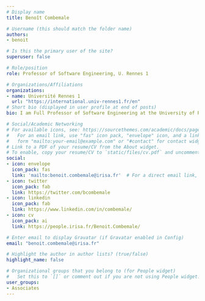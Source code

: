 ```yaml
---
# Display name
title: Benoît Combemale

# Username (this should match the folder name)
authors:
- benoit

# Is this the primary user of the site?
superuser: false

# Role/position
role: Professor of Software Engineering, U. Rennes 1

# Organizations/Affiliations
organizations:
- name: Université Rennes 1
  url: "https://international.univ-rennes1.fr/en"
# Short bio (displayed in user profile at end of posts)
bio: I am Full Professor of Software Engineering at the University of Rennes 1. I was part and founder of the team from 2017 to 2020, and remain as an adjunct researcher since 2021.

# Social/Academic Networking
# For available icons, see: https://sourcethemes.com/academic/docs/page-builder/#icons
#   For an email link, use "fas" icon pack, "envelope" icon, and a link in the
#   form "mailto:your-email@example.com" or "#contact" for contact widget.
# Link to a PDF of your resume/CV from the About widget.
# To enable, copy your resume/CV to `static/files/cv.pdf` and uncomment the lines below.
social:
- icon: envelope
  icon_pack: fas
  link: 'mailto:benoit.combemale@irisa.fr'  # For a direct email link, use "mailto:test@example.org".
- icon: twitter
  icon_pack: fab
  link: https://twitter.com/bcombemale
- icon: linkedin
  icon_pack: fab
  link: https://www.linkedin.com/in/combemale/
- icon: cv
  icon_pack: ai
  link: https://people.irisa.fr/Benoit.Combemale/

# Enter email to display Gravatar (if Gravatar enabled in Config)
email: "benoit.combemale@irisa.fr"

# Highlight the author in author lists? (true/false)
highlight_name: false

# Organizational groups that you belong to (for People widget)
#   Set this to `[]` or comment out if you are not using People widget.
user_groups:
- Associates
---
```


